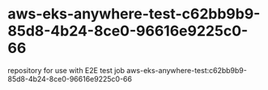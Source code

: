 # aws-eks-anywhere-test-c62bb9b9-85d8-4b24-8ce0-96616e9225c0-66
repository for use with E2E test job aws-eks-anywhere-test:c62bb9b9-85d8-4b24-8ce0-96616e9225c0-66
